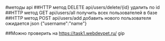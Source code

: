 #методы api
##HTTP метод DELETE api/users/delete/{id} удалить по id
##HTTP метод GET api/users/all получить всех пользователей в базе
##HTTP метод POST api/users/add добавить нового пользователя ожидается json {"username":"name"}

##Можно проверить на  https://task1.webdevpet.ru/
gip 
